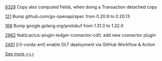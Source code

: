 
[6329](https://github.com/hyperledger/besu/pull/6329) Copy also computed fields, when doing a Transaction detached copy

[121](https://github.com/hyperledger/fabric-contract-api-go/pull/121) Bump github.com/go-openapi/spec from 0.20.9 to 0.20.13

[168](https://github.com/hyperledger/fabric-admin-sdk/pull/168) Bump google.golang.org/protobuf from 1.31.0 to 1.32.0

[2962](https://github.com/hyperledger/cacti/pull/2962) feat(cactus-plugin-ledger-connector-cdl): add new connector plugin

[2461](https://github.com/hyperledger/bevel/pull/2461) [r3-corda-ent] enable DLT deployment via GitHub Workflow & Action


[See more >>>](https://start-here.hyperledger.org/pull-requests)

